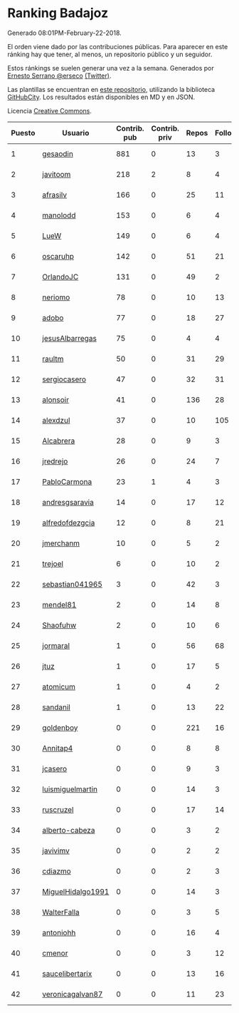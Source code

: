 # Ranking Badajoz

Generado 08:01PM-February-22-2018.

El orden viene dado por las contribuciones públicas. Para aparecer en este ránking hay que tener, al menos, un repositorio público y un seguidor.

Estos ránkings se suelen generar una vez a la semana. Generados por [Ernesto Serrano @erseco](https://github.com/erseco/) [(Twitter)](https://twitter.com/erseco).

Las plantillas se encuentran en [este repositorio](https://github.com/iblancasa/GH-Spanish-Ranking), utilizando la biblioteca [GitHubCity](https://github.com/iblancasa/GitHubCity). Los resultados están disponibles en MD y en JSON.

Licencia [Creative Commons](https://creativecommons.org/licenses/by/4.0/).

| Puesto   |  Usuario  | Contrib. pub | Contrib. priv |Repos| Followers | Desde |  Avatar  |
|----------|-----------|--------------|---------------|-----|-----------|-------|----------|
|1|[gesaodin](https://github.com/gesaodin)|881|0|13|3|2015-03-13|![gesaodin](https://avatars2.githubusercontent.com/u/11463651)|
|2|[javitoom](https://github.com/javitoom)|218|2|8|4|2015-09-16|![javitoom](https://avatars2.githubusercontent.com/u/14310769)|
|3|[afrasilv](https://github.com/afrasilv)|166|0|25|11|2014-10-15|![afrasilv](https://avatars2.githubusercontent.com/u/9256924)|
|4|[manolodd](https://github.com/manolodd)|153|0|6|4|2013-08-08|![manolodd](https://avatars1.githubusercontent.com/u/5189679)|
|5|[LueW](https://github.com/LueW)|149|0|6|4|2016-07-06|![LueW](https://avatars0.githubusercontent.com/u/20323507)|
|6|[oscaruhp](https://github.com/oscaruhp)|142|0|51|21|2011-06-18|![oscaruhp](https://avatars0.githubusercontent.com/u/859116)|
|7|[OrlandoJC](https://github.com/OrlandoJC)|131|0|49|2|2016-04-15|![OrlandoJC](https://avatars1.githubusercontent.com/u/18491737)|
|8|[neriomo](https://github.com/neriomo)|78|0|10|13|2015-01-17|![neriomo](https://avatars1.githubusercontent.com/u/10569358)|
|9|[adobo](https://github.com/adobo)|77|0|18|27|2011-05-09|![adobo](https://avatars1.githubusercontent.com/u/776565)|
|10|[jesusAlbarregas](https://github.com/jesusAlbarregas)|75|0|4|4|2015-11-05|![jesusAlbarregas](https://avatars3.githubusercontent.com/u/15678914)|
|11|[raultm](https://github.com/raultm)|50|0|31|29|2011-03-09|![raultm](https://avatars3.githubusercontent.com/u/659494)|
|12|[sergiocasero](https://github.com/sergiocasero)|47|0|32|31|2015-02-03|![sergiocasero](https://avatars1.githubusercontent.com/u/10833202)|
|13|[alonsoir](https://github.com/alonsoir)|41|0|136|28|2012-09-23|![alonsoir](https://avatars1.githubusercontent.com/u/2405946)|
|14|[alexdzul](https://github.com/alexdzul)|37|0|10|105|2012-06-29|![alexdzul](https://avatars2.githubusercontent.com/u/1907359)|
|15|[Alcabrera](https://github.com/Alcabrera)|28|0|9|3|2017-02-23|![Alcabrera](https://avatars0.githubusercontent.com/u/25983224)|
|16|[jredrejo](https://github.com/jredrejo)|26|0|24|7|2011-08-27|![jredrejo](https://avatars2.githubusercontent.com/u/1008178)|
|17|[PabloCarmona](https://github.com/PabloCarmona)|23|1|4|3|2015-06-25|![PabloCarmona](https://avatars0.githubusercontent.com/u/13056386)|
|18|[andresgsaravia](https://github.com/andresgsaravia)|14|0|17|12|2011-06-13|![andresgsaravia](https://avatars1.githubusercontent.com/u/847815)|
|19|[alfredofdezgcia](https://github.com/alfredofdezgcia)|12|0|8|21|2016-11-08|![alfredofdezgcia](https://avatars2.githubusercontent.com/u/23337512)|
|20|[jmerchanm](https://github.com/jmerchanm)|10|0|5|2|2016-01-10|![jmerchanm](https://avatars2.githubusercontent.com/u/16636179)|
|21|[trejoel](https://github.com/trejoel)|6|0|10|2|2014-12-05|![trejoel](https://avatars2.githubusercontent.com/u/10090873)|
|22|[sebastian041965](https://github.com/sebastian041965)|3|0|42|3|2013-10-07|![sebastian041965](https://avatars1.githubusercontent.com/u/5628346)|
|23|[mendel81](https://github.com/mendel81)|2|0|14|8|2012-07-18|![mendel81](https://avatars3.githubusercontent.com/u/1996771)|
|24|[Shaofuhw](https://github.com/Shaofuhw)|2|0|10|6|2015-12-11|![Shaofuhw](https://avatars3.githubusercontent.com/u/16259768)|
|25|[jormaral](https://github.com/jormaral)|1|0|56|68|2011-06-03|![jormaral](https://avatars1.githubusercontent.com/u/827073)|
|26|[jtuz](https://github.com/jtuz)|1|0|17|5|2011-12-01|![jtuz](https://avatars2.githubusercontent.com/u/1232719)|
|27|[atomicum](https://github.com/atomicum)|1|0|4|2|2014-01-13|![atomicum](https://avatars1.githubusercontent.com/u/6386399)|
|28|[sandanil](https://github.com/sandanil)|1|0|13|22|2016-10-07|![sandanil](https://avatars1.githubusercontent.com/u/22678110)|
|29|[goldenboy](https://github.com/goldenboy)|0|0|221|16|2009-05-27|![goldenboy](https://avatars0.githubusercontent.com/u/89311)|
|30|[Annitap4](https://github.com/Annitap4)|0|0|8|8|2010-08-30|![Annitap4](https://avatars1.githubusercontent.com/u/381260)|
|31|[jcasero](https://github.com/jcasero)|0|0|9|3|2012-05-06|![jcasero](https://avatars3.githubusercontent.com/u/1710851)|
|32|[luismiguelmartin](https://github.com/luismiguelmartin)|0|0|14|3|2012-07-07|![luismiguelmartin](https://avatars1.githubusercontent.com/u/1935342)|
|33|[ruscruzel](https://github.com/ruscruzel)|0|0|17|14|2013-07-09|![ruscruzel](https://avatars3.githubusercontent.com/u/4977448)|
|34|[alberto-cabeza](https://github.com/alberto-cabeza)|0|0|3|2|2013-12-19|![alberto-cabeza](https://avatars2.githubusercontent.com/u/6225528)|
|35|[javivimv](https://github.com/javivimv)|0|0|2|2|2014-02-17|![javivimv](https://avatars2.githubusercontent.com/u/6708850)|
|36|[cdiazmo](https://github.com/cdiazmo)|0|0|2|3|2014-09-23|![cdiazmo](https://avatars0.githubusercontent.com/u/8872502)|
|37|[MiguelHidalgo1991](https://github.com/MiguelHidalgo1991)|0|0|14|3|2015-02-03|![MiguelHidalgo1991](https://avatars2.githubusercontent.com/u/10829078)|
|38|[WalterFalla](https://github.com/WalterFalla)|0|0|3|5|2015-02-10|![WalterFalla](https://avatars3.githubusercontent.com/u/10943040)|
|39|[antoniohh](https://github.com/antoniohh)|0|0|16|4|2016-02-03|![antoniohh](https://avatars1.githubusercontent.com/u/17055656)|
|40|[cmenor](https://github.com/cmenor)|0|0|3|12|2016-10-07|![cmenor](https://avatars3.githubusercontent.com/u/22678047)|
|41|[saucelibertarix](https://github.com/saucelibertarix)|0|0|13|16|2016-10-07|![saucelibertarix](https://avatars1.githubusercontent.com/u/22678042)|
|42|[veronicagalvan87](https://github.com/veronicagalvan87)|0|0|11|23|2016-10-07|![veronicagalvan87](https://avatars0.githubusercontent.com/u/22678056)|
